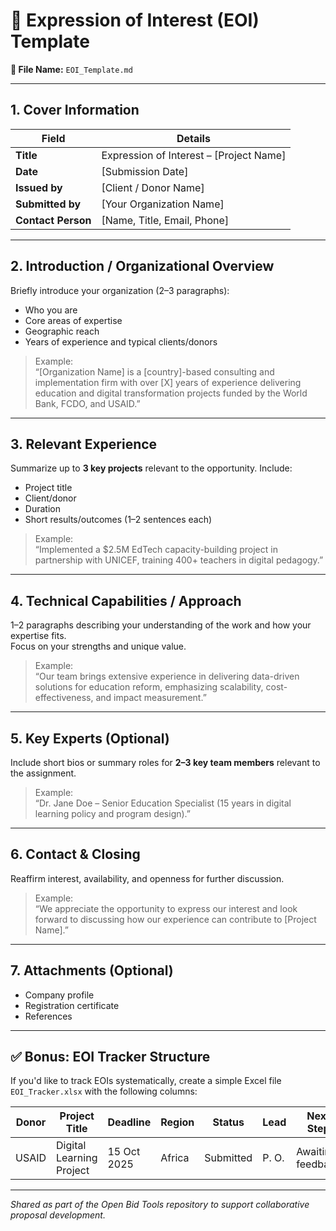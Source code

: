 # 🧩 Expression of Interest (EOI) Template

**📄 File Name:** `EOI_Template.md`

---

## 1. Cover Information
| Field | Details |
|--------|----------|
| **Title** | Expression of Interest – [Project Name] |
| **Date** | [Submission Date] |
| **Issued by** | [Client / Donor Name] |
| **Submitted by** | [Your Organization Name] |
| **Contact Person** | [Name, Title, Email, Phone] |

---

## 2. Introduction / Organizational Overview
Briefly introduce your organization (2–3 paragraphs):
- Who you are  
- Core areas of expertise  
- Geographic reach  
- Years of experience and typical clients/donors  

> Example:  
> “[Organization Name] is a [country]-based consulting and implementation firm with over [X] years of experience delivering education and digital transformation projects funded by the World Bank, FCDO, and USAID.”  

---

## 3. Relevant Experience
Summarize up to **3 key projects** relevant to the opportunity. Include:
- Project title  
- Client/donor  
- Duration  
- Short results/outcomes (1–2 sentences each)  

> Example:  
> “Implemented a $2.5M EdTech capacity-building project in partnership with UNICEF, training 400+ teachers in digital pedagogy.”  

---

## 4. Technical Capabilities / Approach
1–2 paragraphs describing your understanding of the work and how your expertise fits.  
Focus on your strengths and unique value.  

> Example:  
> “Our team brings extensive experience in delivering data-driven solutions for education reform, emphasizing scalability, cost-effectiveness, and impact measurement.”  

---

## 5. Key Experts (Optional)
Include short bios or summary roles for **2–3 key team members** relevant to the assignment.  

> Example:  
> “Dr. Jane Doe – Senior Education Specialist (15 years in digital learning policy and program design).”  

---

## 6. Contact & Closing
Reaffirm interest, availability, and openness for further discussion.  

> Example:  
> “We appreciate the opportunity to express our interest and look forward to discussing how our experience can contribute to [Project Name].”  

---

## 7. Attachments (Optional)
- Company profile  
- Registration certificate  
- References  

---

## ✅ Bonus: EOI Tracker Structure
If you'd like to track EOIs systematically, create a simple Excel file `EOI_Tracker.xlsx` with the following columns:

| Donor | Project Title | Deadline | Region | Status | Lead | Next Step |
|--------|----------------|-----------|----------|---------|-------|-------------|
| USAID | Digital Learning Project | 15 Oct 2025 | Africa | Submitted | P. O. | Awaiting feedback |

---

*Shared as part of the Open Bid Tools repository to support collaborative proposal development.*
